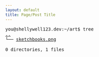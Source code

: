 ```yaml
---
layout: default
title: Page/Post Title
---
```

<pre>
you@shellywell123.dev:~/art$ tree
<a href="../../tree/index.html">..</a>
└── <a href="./art-attack.html">sketchbooks.png</a>

0 directories, 1 files
</pre>
